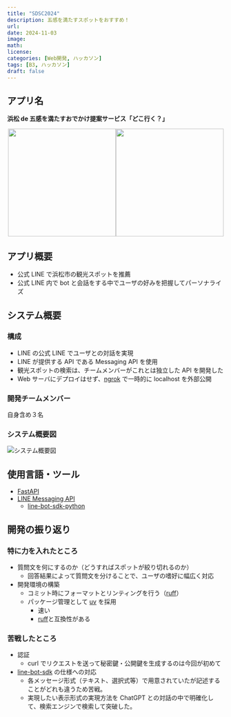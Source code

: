 ```yaml
---
title: "SDSC2024"
description: 五感を満たすスポットをおすすめ！
url:
date: 2024-11-03
image:
math:
license:
categories: [Web開発, ハッカソン]
tags: [B3, ハッカソン]
draft: false
---
```


## アプリ名

**浜松 de 五感を満たすおでかけ提案サービス「どこ行く？」**

<div align="center">
    <img src="/img/sdfc2024_capture1.png" width="250px" ><img src="/img/sdfc2024_capture2.png" width="250px" >
</div>

## アプリ概要

- 公式 LINE で浜松市の観光スポットを推薦
- 公式 LINE 内で bot と会話をする中でユーザの好みを把握してパーソナライズ

## システム概要

### 構成

- LINE の公式 LINE でユーザとの対話を実現
- LINE が提供する API である Messaging API を使用
- 観光スポットの検索は、チームメンバーがこれとは独立した API を開発した
- Web サーバにデプロイはせず、[ngrok](https://ngrok.com/) で一時的に localhost を外部公開

### 開発チームメンバー

自身含め３名

### システム概要図

![システム概要図](/img/system_summary.png)

## 使用言語・ツール

- [FastAPI](https://fastapi.tiangolo.com/ja/)
- [LINE Messaging API](https://developers.line.biz/ja/docs/messaging-api/)
  - [line-bot-sdk-python](https://github.com/line/line-bot-sdk-python)

## 開発の振り返り

### 特に力を入れたところ

- 質問文を何にするのか（どうすればスポットが絞り切れるのか）
  - 回答結果によって質問文を分けることで、ユーザの嗜好に幅広く対応
- 開発環境の構築
  - コミット時にフォーマットとリンティングを行う（[ruff](https://docs.astral.sh/ruff/)）
  - パッケージ管理として [uv](https://github.com/astral-sh/uv) を採用
    - 速い
    - [ruff](https://docs.astral.sh/ruff/)と互換性がある

### 苦戦したところ

- 認証
  - curl でリクエストを送って秘密鍵・公開鍵を生成するのは今回が初めて
- [line-bot-sdk](https://github.com/line/line-bot-sdk-python) の仕様への対応
  - 各メッセージ形式（テキスト、選択式等）で用意されていたが記述することがどれも違うため苦戦。
  - 実現したい表示形式の実現方法を ChatGPT との対話の中で明確化して、検索エンジンで検索して突破した。
